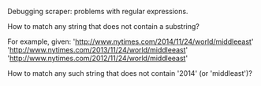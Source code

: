 Debugging scraper: problems with regular expressions. 

How to match any string that does not contain a substring?

For example, given: 
	'http://www.nytimes.com/2014/11/24/world/middleeast'
	'http://www.nytimes.com/2013/11/24/world/middleeast'
	'http://www.nytimes.com/2012/11/24/world/middleeast'

How to match any such string that does not contain '2014' (or 'middleast')?
